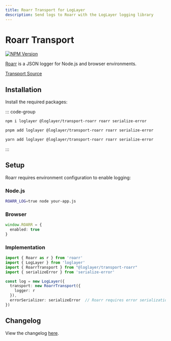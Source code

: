 ```yaml
---
title: Roarr Transport for LogLayer
description: Send logs to Roarr with the LogLayer logging library
---
```


# Roarr Transport <Badge type="warning" text="Browser" /> <Badge type="tip" text="Server" />

[![NPM Version](https://img.shields.io/npm/v/%40loglayer%2Ftransport-roarr)](https://www.npmjs.com/package/@loglayer/transport-roarr)

[Roarr](https://github.com/gajus/roarr) is a JSON logger for Node.js and browser environments.

[Transport Source](https://github.com/loglayer/loglayer/tree/master/packages/transports/roarr)

## Installation

Install the required packages:

::: code-group

```sh [npm]
npm i loglayer @loglayer/transport-roarr roarr serialize-error
```

```sh [pnpm]
pnpm add loglayer @loglayer/transport-roarr roarr serialize-error
```

```sh [yarn]
yarn add loglayer @loglayer/transport-roarr roarr serialize-error
```

:::

## Setup

Roarr requires environment configuration to enable logging:

### Node.js
```bash
ROARR_LOG=true node your-app.js
```

### Browser
```typescript
window.ROARR = {
  enabled: true
}
```

### Implementation

```typescript
import { Roarr as r } from 'roarr'
import { LogLayer } from 'loglayer'
import { RoarrTransport } from "@loglayer/transport-roarr"
import { serializeError } from 'serialize-error'

const log = new LogLayer({
  transport: new RoarrTransport({
    logger: r
  }),
  errorSerializer: serializeError  // Roarr requires error serialization
})
```

## Changelog

View the changelog [here](./changelogs/roarr-changelog.md).